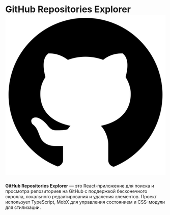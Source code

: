# GitHub Repositories Explorer ![GitHub Repositories Explorer](public/github.png)

**GitHub Repositories Explorer** — это React-приложение для поиска и просмотра репозиториев на GitHub с поддержкой бесконечного скролла, локального редактирования и удаления элементов. Проект использует TypeScript, MobX для управления состоянием и CSS-модули для стилизации.

